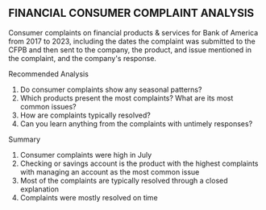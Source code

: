 ## FINANCIAL CONSUMER COMPLAINT ANALYSIS

Consumer complaints on financial products & services for Bank of America from 2017 to 2023, including the dates the complaint was submitted to the CFPB and then sent to the company, the product, and issue mentioned in the complaint, and the company's response.

Recommended Analysis

1. Do consumer complaints show any seasonal patterns?
2. Which products present the most complaints? What are its most common issues?
3. How are complaints typically resolved?
4. Can you learn anything from the complaints with untimely responses?

Summary
1. Consumer complaints were high in July
2. Checking or savings account is the product with the highest complaints with managing an account as the most common issue
3. Most of the complaints are typically resolved through a closed explanation
4. Complaints were mostly resolved on time
